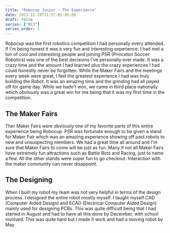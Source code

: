 ```yaml
---
title: "Robocup Junior - The Experience"
date: 2023-12-28T11:57:02-05:00
draft: false
series: ["RCJ"]
series_order: 1
---
```


Robocup was the first robotics competition I had personally every attended. If I'm being honest it was a very fun and interesting experience. I had met a ton of cool and interesting people and joining PSR (Princeton Soccer Robotics) was one of the best decisions I've personally ever made. It was a crazy time and the amount I had learned plus the crazy experiences I had could honestly never be forgotten. While the Maker Fairs and the meetings every week were great, I feel the greatest experience I had was truly building the Robot. It was an amazing time and the grinding had all payed off for game day. While we hadn't won, we came in third place nationally which obviously was a great win for me being that it was my first time in the competition. 

## The Maker Fairs 

Ther Maker Fairs were obviously one of my favorite parts of this entire experience being Robocup. PSR was fortunate enough to be given a stand for Maker Fair which was an amazing experience showing off past robots to new and unsuspecting members. We had a great time all around and I'm sure that Maker Fairs to come will be just as fun. Many if not all Maker Fairs have extremely fun attractions such as Battle Bots and Racing, just to name a few. All the other stands were super fun to go checkout. Interaction with the maker community can never disappoint.

## The Designing

When I built my robot my team was not very helpful in terms of the design process. I designed the entire robot mostly myself. I taught myself CAD (Computer Aided Design) and ECAD (Electrical Computer Aided Design) mainly used for designing PCBs. This was quite difficult being that I had started in August and had to have all this done by December, with school involved. This was quite hard but I made it work and had a moving robot by May. 
